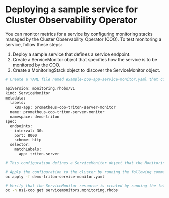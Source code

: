 # Deploying a sample service for Cluster Observability Operator

You can monitor metrics for a service by configuring monitoring stacks managed by the Cluster Observability Operator (COO). To test monitoring a service, follow these steps:

1. Deploy a sample service that defines a service endpoint.
1. Create a ServiceMonitor object that specifies how the service is to be monitored by the COO.
1. Create a MonitoringStack object to discover the ServiceMonitor object.

```sh
# Create a YAML file named example-coo-app-service-monitor.yaml that contains the following ServiceMonitor object configuration details:

apiVersion: monitoring.rhobs/v1
kind: ServiceMonitor
metadata:
  labels:
    k8s-app: prometheus-coo-triton-server-monitor
  name: prometheus-coo-triton-server-monitor
  namespace: demo-triton
spec:
  endpoints:
  - interval: 30s
    port: 8000
    scheme: http
  selector:
    matchLabels:
      app: triton-server

# This configuration defines a ServiceMonitor object that the MonitoringStack object will reference to scrape the metrics data exposed by the prometheus-coo-example-app sample service.

# Apply the configuration to the cluster by running the following command:
oc apply -f demo-triton-service-monitor.yaml

# Verify that the ServiceMonitor resource is created by running the following command and observing the output:
oc -n ns1-coo get servicemonitors.monitoring.rhobs
```